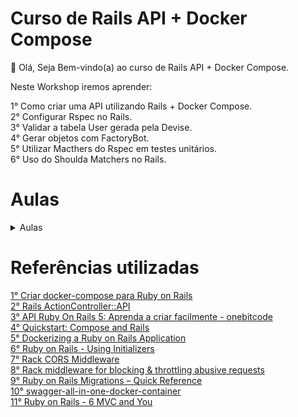 # Curso de Rails API + Docker Compose

👋 Olá, Seja Bem-vindo(a) ao curso de Rails API + Docker Compose.

Neste Workshop iremos aprender:  

1° Como criar uma API utilizando Rails + Docker Compose.  
2° Configurar Rspec no Rails.  
3° Validar a tabela User gerada pela Devise.  
4° Gerar objetos com FactoryBot.  
5° Utilizar Macthers do Rspec em testes unitários.  
6° Uso do Shoulda Matchers no Rails.

# Aulas
<details>
    <summary>Aulas</summary>
    <ul>
        <li><a href="https://github.com/claudimf/curso_api_rails_7/blob/main/Aulas/00_Conceitos.md">00 Conceitos</a></li>
    </ul>
    <ul>
        <li><a href="https://github.com/claudimf/curso_api_rails_7/blob/main/Aulas/01_instala%C3%A7%C3%A3o.md">01 Instalação</a></li>
    </ul>
    <ul>
        <li><a href="https://github.com/claudimf/curso_api_rails_docker/blob/main/Aulas/02_Configurar_Rack.md">02 Configurar Rack</a></li>
    </ul>
    <ul>
        <li><a href="https://github.com/claudimf/curso_api_rails_docker/blob/main/Aulas/03_Configurar_Devise.md">02 Configurar Devise</a></li>
    </ul>
    <ul>
        <li><a href="https://github.com/claudimf/curso_api_rails_docker/blob/main/Aulas/04_Gerando_Controllers.md">02 Configurar Devise</a></li>
    </ul>
    <ul>
        <li><a href="https://github.com/claudimf/curso_api_rails_docker/blob/main/Aulas/05_Configurando_Annotate.md">02 Configurar Annotate</a></li>
    </ul>
</details>

# Referências utilizadas
[1° Criar docker-compose para Ruby on Rails](https://docs.docker.com/compose/rails/)  
[2° Rails ActionController::API](https://api.rubyonrails.org/classes/ActionController/API.html)  
[3° API Ruby On Rails 5: Aprenda a criar facilmente - onebitcode](https://onebitcode.com/api-completa-rails/)  
[4° Quickstart: Compose and Rails](https://docs.docker.com/samples/rails/)  
[5° Dockerizing a Ruby on Rails Application](https://semaphoreci.com/community/tutorials/dockerizing-a-ruby-on-rails-application)  
[6° Ruby on Rails - Using Initializers](https://guides.rubyonrails.org/v2.3/configuring.html#using-initializers)  
[7° Rack CORS Middleware](https://github.com/cyu/rack-cors)  
[8° Rack middleware for blocking & throttling abusive requests](https://github.com/rack/rack-attack)  
[9° Ruby on Rails Migrations – Quick Reference](https://www.ralfebert.com/snippets/ruby-rails/models-tables-migrations-cheat-sheet/)  
[10° swagger-all-in-one-docker-container](https://github.com/elevennines-inc/swagger-all-in-one-docker-compose)  
[11° Ruby on Rails - 6 MVC and You](https://github.com/ctran/annotate_models)  
